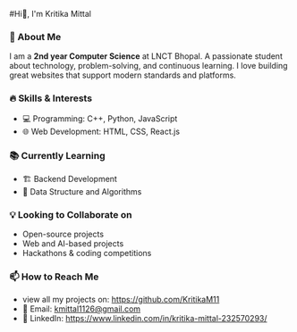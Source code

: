 #Hi👋, I'm Kritika Mittal 

### 🚀 About Me  
I am a **2nd year Computer Science** at LNCT Bhopal. A passionate student about technology, problem-solving, and continuous learning. I love building great websites that support modern standards and platforms.

### 🔥 Skills & Interests  
- 💻 Programming: C++, Python, JavaScript  
- 🌐 Web Development: HTML, CSS, React.js  

### 📚 Currently Learning  
- 🏗️ Backend Development 
- 📝 Data Structure and Algorithms

### 💡 Looking to Collaborate on  
- Open-source projects  
- Web and AI-based projects  
- Hackathons & coding competitions  

### 📫 How to Reach Me  
- view all my projects on: https://github.com/KritikaM11
- 📧 Email: kmittal1126@gmail.com
- 🔗 LinkedIn: https://www.linkedin.com/in/kritika-mittal-232570293/
 

